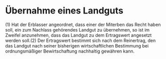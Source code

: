 # Übernahme eines Landguts

(1) Hat der Erblasser angeordnet, dass einer der Miterben das Recht haben soll, ein zum Nachlass gehörendes Landgut zu übernehmen, so ist im Zweifel anzunehmen, dass das Landgut zu dem Ertragswert angesetzt werden soll.(2) Der Ertragswert bestimmt sich nach dem Reinertrag, den das Landgut nach seiner bisherigen wirtschaftlichen Bestimmung bei ordnungsmäßiger Bewirtschaftung nachhaltig gewähren kann. 

